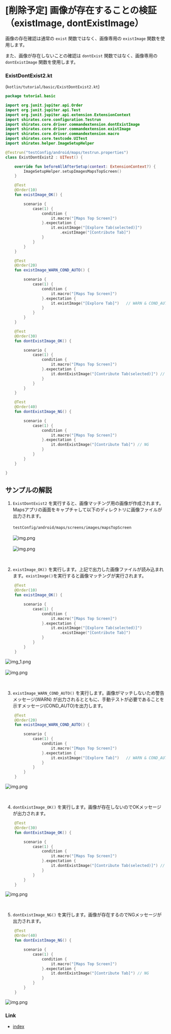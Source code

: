 # [削除予定] 画像が存在することの検証（existImage, dontExistImage）

画像の存在確認は通常の `exist` 関数ではなく、画像専用の `existImage` 関数を使用します。

また、画像が存在しないことの確認は `dontExist` 関数ではなく、画像専用の `dontExistImage` 関数を使用します。

### ExistDontExist2.kt

(`kotlin/tutorial/basic/ExistDontExist2.kt`)

```kotlin
package tutorial.basic

import org.junit.jupiter.api.Order
import org.junit.jupiter.api.Test
import org.junit.jupiter.api.extension.ExtensionContext
import shirates.core.configuration.Testrun
import shirates.core.driver.commandextension.dontExistImage
import shirates.core.driver.commandextension.existImage
import shirates.core.driver.commandextension.macro
import shirates.core.testcode.UITest
import shirates.helper.ImageSetupHelper

@Testrun("testConfig/android/maps/testrun.properties")
class ExistDontExist2 : UITest() {

    override fun beforeAllAfterSetup(context: ExtensionContext?) {
        ImageSetupHelper.setupImagesMapsTopScreen()
    }

    @Test
    @Order(10)
    fun existImage_OK() {

        scenario {
            case(1) {
                condition {
                    it.macro("[Maps Top Screen]")
                }.expectation {
                    it.existImage("[Explore Tab(selected)]")
                        .existImage("[Contribute Tab]")
                }
            }
        }
    }

    @Test
    @Order(20)
    fun existImage_WARN_COND_AUTO() {

        scenario {
            case(1) {
                condition {
                    it.macro("[Maps Top Screen]")
                }.expectation {
                    it.existImage("[Explore Tab]")   // WARN & COND_AUTO
                }
            }
        }
    }

    @Test
    @Order(30)
    fun dontExistImage_OK() {

        scenario {
            case(1) {
                condition {
                    it.macro("[Maps Top Screen]")
                }.expectation {
                    it.dontExistImage("[Contribute Tab(selected)]") // OK
                }
            }
        }
    }

    @Test
    @Order(40)
    fun dontExistImage_NG() {

        scenario {
            case(1) {
                condition {
                    it.macro("[Maps Top Screen]")
                }.expectation {
                    it.dontExistImage("[Contribute Tab]") // NG
                }
            }
        }
    }

}
```

## サンプルの解説

1. `ExistDontExist2`
   を実行すると、画像マッチング用の画像が作成されます。Mapsアプリの画面をキャプチャして以下のディレクトリに画像ファイルが出力されます。<br><br>
   `testConfig/android/maps/screens/images/mapsTopScreen`
   <br><br> ![img.png](../../_images/setup_image_android_settings_top_screen.png) <br><br> ![img.png](../../_images/setup_image_android_settings_top_screen_2.png)

<br>

2. `existImage_OK()` を実行します。上記で出力した画像ファイルが読み込まれます。`existImage()`を実行すると画像マッチングが実行されます。

```kotlin
    @Test
    @Order(10)
    fun existImage_OK() {

        scenario {
            case(1) {
                condition {
                    it.macro("[Maps Top Screen]")
                }.expectation {
                    it.existImage("[Explore Tab(selected)]")
                        .existImage("[Contribute Tab]")
                }
            }
        }
    }
```

![img_1.png](../../_images/image_assertion_exist_image_maps_top_screen_1.png) <br><br>
![img.png](../../_images/image_assertion_exist_image_existimage_ok.png)

<br>

3. `existImage_WARN_COND_AUTO()` を実行します。画像がマッチしないため警告メッセージ(WARN)
   が出力されるとともに、手動テストが必要であることを示すメッセージ(COND_AUTO)を出力します。

```kotlin
    @Test
    @Order(20)
    fun existImage_WARN_COND_AUTO() {

        scenario {
            case(1) {
                condition {
                    it.macro("[Maps Top Screen]")
                }.expectation {
                    it.existImage("[Explore Tab]")   // WARN & COND_AUTO
                }
            }
        }
    }
```

![img.png](../../_images/image_assertion_exist_image_existimage_warn.png)

<br>

4. `dontExistImage_OK()` を実行します。画像が存在しないのでOKメッセージが出力されます。

```kotlin
    @Test
    @Order(30)
    fun dontExistImage_OK() {

        scenario {
            case(1) {
                condition {
                    it.macro("[Maps Top Screen]")
                }.expectation {
                    it.dontExistImage("[Contribute Tab(selected)]") // OK
                }
            }
        }
    }
```

![img.png](../../_images/image_assertion_exist_image_dontexistimage_ok.png)

<br>

5. `dontExistImage_NG()` を実行します。画像が存在するのでNGメッセージが出力されます。

```kotlin
    @Test
    @Order(40)
    fun dontExistImage_NG() {

        scenario {
            case(1) {
                condition {
                    it.macro("[Maps Top Screen]")
                }.expectation {
                    it.dontExistImage("[Contribute Tab]") // NG
                }
            }
        }
    }
```

![img.png](../../_images/image_assertion_exist_image_dontexistimage_ng.png)

### Link

- [index](../../../index_ja.md)
